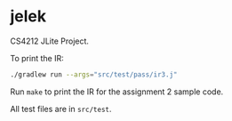 # jelek
CS4212 JLite Project.

To print the IR:

``` sh
./gradlew run --args="src/test/pass/ir3.j"
```

Run `make` to print the IR for the assignment 2 sample code.

All test files are in `src/test`.
